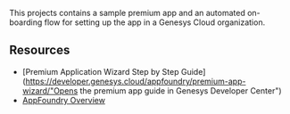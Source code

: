 This projects contains a sample premium app and an automated on-boarding flow for setting up the app in a Genesys Cloud organization.

## Resources

* [Premium Application Wizard Step by Step Guide](https://developer.genesys.cloud/appfoundry/premium-app-wizard/"Opens the premium app guide in Genesys Developer Center")
* [AppFoundry Overview](https://developer.genesys.cloud/appfoundry/ "Opens the AppFoundry documentation in Genesys Developer Center")
